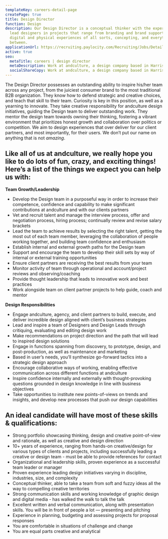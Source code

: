```yaml
---
templateKey: careers-detail-page
createPage: true
title: Design Director
function: Design
description: Our Design Director is a conceptual thinker with the experience to
  lead designers in projects that range from branding and brand support, UX/UI,
  digital and physical experiences of all sorts, concepting, and everything in
  between.
applicationUrl: https://recruiting.paylocity.com/Recruiting/Jobs/Details/474117
active: true
seo:
  metaTitle: careers | design director
  metaDescription: Work at andculture, a design company based in Harrisburg, PA
  socialShareCopy: Work at andculture, a design company based in Harrisburg, PA
---
```

The Design Director possesses an outstanding ability to inspire his/her team across any project, from the juiciest consumer brand to the most traditional B2B organization. They know how to defend strategic and creative choices, and teach that skill to their team. Curiosity is key in this position, as well as a yearning to innovate. They take creative responsibility for andculture design initiatives, guiding the Design team to deliver outstanding work. They mentor the design team towards owning their thinking, fostering a vibrant environment that prioritizes honest growth and collaboration over politics or competition. We aim to design experiences that over deliver for our client partners, and most importantly, for their users. We don’t put our name on anything that is not *amazing*.

## Like all of us at andculture, we really hope you like to do lots of fun, crazy, and exciting things! Here’s a list of the things we expect you can help us with:

**Team Growth/Leadership**

* Develop the Design team in a purposeful way in order to increase their competence, confidence and capability to make significant contributions at andculture and with our clients partners
* Vet and recruit talent and manage the interview process, offer and negotiation process, hiring process; continually review and revise salary brackets
* Lead the team to achieve results by selecting the right talent, getting the most out of each team member, leveraging the collaboration of people working together, and building team confidence and enthusiasm
* Establish internal and external growth paths for the Design team
* Support and encourage the team to develop their skill sets by way of internal or external training opportunities
* Ensure client partners are receiving the best results from your team
* Monitor activity of team through operational and account/project reviews and observing/coaching
* Provide thought leadership that leads to innovative work and best practices
* Work alongside team on client partner projects to help guide, coach and mentor

**Design Responsibilities**

* Engage andculture, agency, and client partners to build, execute, and deliver incredible design aligned with client’s business strategies 
* Lead and inspire a team of Designers and Design Leads through critiquing, evaluating and editing design work
* Make recommendations on project direction and the path that will lead to inspired design solutions
* Engage in functions spanning from discovery, to prototype, design, and post-production, as well as maintenance and marketing
* Based in user’s needs, you’ll synthesize go-forward tactics into a strategic design approach
* Encourage collaborative ways of working, enabling effective communication across different functions at andculture
* Inspire confidence internally and externally with thought-provoking questions grounded in design knowledge  in line with business objectives
* Take opportunities to institute new points-of-views on trends and insights, and develop new processes that push our design capabilities

## An ideal candidate will have most of these skills & qualifications:

* Strong portfolio showcasing thinking, design and creative point-of-view and rationale, as well as creative and design direction
* 10+ years of experience, ranging from hands-on creative/design for various types of clients and projects, including successfully leading a creative or design team - must be able to provide references for contact
* Organizational and leadership skills, proven experience as a successful team leader or manager
* Proven experience leading design initiatives varying in discipline, industries, size, and complexity
* Conceptual thinker, able to take a team from soft and fuzzy ideas all the way to compelling creative territories
* Strong communication skills and working knowledge of graphic design and digital media - has walked the walk to talk the talk
* Excellent written and verbal communication, along with presentation skills. You will be in front of people a lot — presenting and pitching
* Experience in planning, budgeting and assessing projects for proposal responses 
* You are comfortable in situations of challenge and change
* You are equal parts creative and analytical







